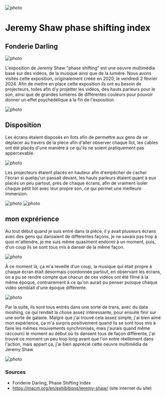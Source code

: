 ![photo](media/potos_devant_J.S_2024.png)
<h1>Jeremy Shaw phase shifting index</h1>
<h2>Fonderie Darling</h2>

![photo](media/Affiche_pre-presentation_J.S_2024.png)

L'exposition de Jeremy Shaw "phase shifting" est une oeuvre multimédia basé sur des vidéos, de la musique ainsi que de la lumière.
Nous avons visités cette exposition, originalement créée en 2020, le vendredi 2 février 2024.
Afin de mettre en place cette exposition ils ont eu besoin de projecteurs, toiles afin d'y projetter les vidéos, des hauts parleurs
pour le son, ainsi que de grandes lumières de différentes couleurs pour pouvoir donner un effet psychédélique à la fin de 
l'exposition.

![photo](media/Lumières_plafond_J.S_2024.png)

<h2>Disposition</h2>
Les écrans étaient disposés en îlots afin de permettre aux gens de se déplacer au travers de la pièce afin d'aller observer chaque îlot,
les cables ont été placés d'une manière à ce qu'ils ne soient pratiquement pas appercevable.

![photo](media/Cables_gestion_J.S_2024.png)

Les projecteurs étaient placés en hauteur afin d'empêcher de cacher l'écran si quelqu'un passait devant, les hauts parleurs étaient quant à eux placés
un peu partout, près de chaque écrans, afin de vraiment isoler chaque petit îlot avec leur propre son, ce qui permet une meilleure immersion.

![photo](media/Projecteur_J.S_2024.png)
![photo](media/Ecrans_psychedelique_J.S_2024.png)

<h2>mon exprérience</h2>
Au tout début quand je suis entré dans la pièce, il y avait plusieurs écrans avec des gens qui dansaient de différentes façons, je ne savais pas trop
à quoi m'attendre, je me suis même quasiment endormi à un moment, puis, d'un coup ils se sont tous mis à danser de la même façon.

![photo](media/Viewers_J.S_2024.png)

À ce moment là, ça m'a reveillé d'un coup, la musique qui était propre à chaque écran était désormais coordonnée partout, en observant les écrans, on a pu se 
rendre compte que chacun de ces vidéos ont été filmé à la même époque, contrairement à ce qu'on aurait pu penser puisque chaque vidéo semblait d'une époque
différente.

![photo](media/Viewers_2_J.S_2024.png)

Par la suite, ils sont tous entrés dans une sorte de trans, avec du data moshing, ce qui rendait la chose assez intéressante, pour ensuite finir sur une sorte de galaxie.
Malgré que j'ai trouvé cela assez simple, j'ai bien aimé mon expérience, ça m'a surpris positivement quand ils se sont tous mis à faire les mêmes mouvements synchronisés, 
mais j'aurais quand même raccourci le moment au début où ils dansent tous de façon différente, j'ai trouvé ce moment un peu trop long avant que l'on entre réellement dans
l'action, mais appart ça, j'ai bien apprécié cette oeuvre multimédia de Jeremy Shaw.

![photo](media/Ecran_danseurs_J.S_2024.png)

<h3>Sources</h3>

- Fonderie Darling, Phase Shifting Index
- https://macm.org/en/exhibitions/jeremy-shaw/ (site internet du site)
